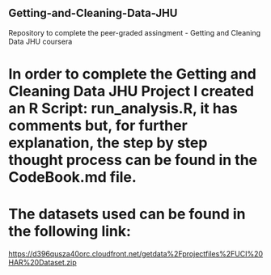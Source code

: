## Getting-and-Cleaning-Data-JHU
Repository to complete the peer-graded assingment - Getting and Cleaning Data JHU coursera

# In order to complete the Getting and Cleaning Data JHU Project I created an R Script: run_analysis.R, it has comments but, for further explanation, the step by step thought process can be found in the CodeBook.md file.
# The datasets used can be found in the following link:
https://d396qusza40orc.cloudfront.net/getdata%2Fprojectfiles%2FUCI%20HAR%20Dataset.zip
